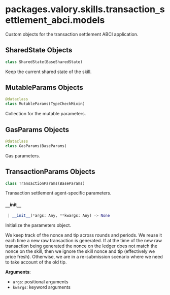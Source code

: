 <a name="packages.valory.skills.transaction_settlement_abci.models"></a>
# packages.valory.skills.transaction`_`settlement`_`abci.models

Custom objects for the transaction settlement ABCI application.

<a name="packages.valory.skills.transaction_settlement_abci.models.SharedState"></a>
## SharedState Objects

```python
class SharedState(BaseSharedState)
```

Keep the current shared state of the skill.

<a name="packages.valory.skills.transaction_settlement_abci.models.MutableParams"></a>
## MutableParams Objects

```python
@dataclass
class MutableParams(TypeCheckMixin)
```

Collection for the mutable parameters.

<a name="packages.valory.skills.transaction_settlement_abci.models.GasParams"></a>
## GasParams Objects

```python
@dataclass
class GasParams(BaseParams)
```

Gas parameters.

<a name="packages.valory.skills.transaction_settlement_abci.models.TransactionParams"></a>
## TransactionParams Objects

```python
class TransactionParams(BaseParams)
```

Transaction settlement agent-specific parameters.

<a name="packages.valory.skills.transaction_settlement_abci.models.TransactionParams.__init__"></a>
#### `__`init`__`

```python
 | __init__(*args: Any, **kwargs: Any) -> None
```

Initialize the parameters object.

We keep track of the nonce and tip across rounds and periods.
We reuse it each time a new raw transaction is generated. If
at the time of the new raw transaction being generated the nonce
on the ledger does not match the nonce on the skill, then we ignore
the skill nonce and tip (effectively we price fresh). Otherwise, we
are in a re-submission scenario where we need to take account of the
old tip.

**Arguments**:

- `args`: positional arguments
- `kwargs`: keyword arguments

